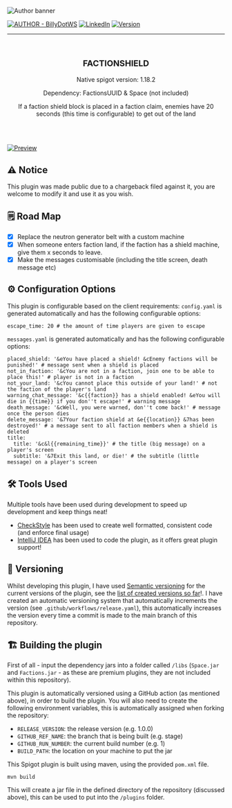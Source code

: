 ![Author banner](https://i.imgur.com/2Pqnm9N.png)

[![AUTHOR - BillyDotWS](https://img.shields.io/static/v1?label=AUTHOR&message=BillyDotWS&color=2ea44f&style=for-the-badge&logo=discord+)](https://billy.ws) [![LinkedIn][linkedin-shield]][linkedin-url] [![Version](https://img.shields.io/github/v/release/MinecraftFreelance/FactionShield?label=VERSION&style=for-the-badge)](https://img.shields.io/github/v/release/MinecraftFreelance/ParkourPlugin?label=VERSION&style=for-the-badge)

---
<br>
<h3 align="center" style="font-size: 2vw;
  text-transform: uppercase;
  text-align: center;
  line-height: 1;
  ">
  FactionShield
</h3>
<p align="center">Native spigot version: 1.18.2</p>
<p align="center">Dependency: FactionsUUID & Space (not included)</p>
<p  align="center">If a faction shield block is placed in a faction claim, enemies have 20 seconds (this time is configurable) to get out of the land</p>
<br>
<br>

[![Preview](https://img.youtube.com/vi/miJ5Wsp0Rqc/0.jpg)](https://www.youtube.com/watch?v=miJ5Wsp0Rqc)

## ⚠️ Notice
This plugin was made public due to a chargeback filed against it, you are welcome to modify it and use it as you wish.

## 🗒️ Road Map
- [x] Replace the neutron generator belt with a custom machine
- [x] When someone enters faction land, if the faction has a shield machine, give them x seconds to leave.
- [x] Make the messages customisable (including the title screen, death message etc)

## ⚙️ Configuration Options

This plugin is configurable based on the client requirements:
`config.yaml` is generated automatically and has the following configurable options:
```
escape_time: 20 # the amount of time players are given to escape
```

`messages.yaml` is generated automatically and has the following configurable options:
```
placed_shield: '&eYou have placed a shield! &cEnemy factions will be punished!' # message sent when a shield is placed
not_in_faction: '&cYou are not in a faction, join one to be able to place this!' # player is not in a faction
not_your_land: '&cYou cannot place this outside of your land!' # not the faction of the player's land
warning_chat_message: '&c{{faction}} has a shield enabled! &eYou will die in {{time}} if you don''t escape!' # warning message
death_message: '&cWell, you were warned, don''t come back!' # message once the person dies
delete_message: '&7Your faction shield at &e{{location}} &7has been destroyed!' # a message sent to all faction members when a shield is deleted
title: 
  title: '&c&l{{remaining_time}}' # the title (big message) on a player's screen
  subtitle: '&7Exit this land, or die!' # the subtitle (little message) on a player's screen
```

## 🛠️ Tools Used

Multiple tools have been used during development to speed up development and keep things neat!

- [CheckStyle](https://plugins.jetbrains.com/plugin/1065-checkstyle-idea) has been used to create well formatted, consistent code (and enforce final usage)
- [IntelliJ IDEA](https://www.jetbrains.com/idea/old/) has been used to code the plugin, as it offers great plugin support!

## 👣 Versioning

Whilst developing this plugin, I have used [Semantic versioning](http://semver.org/) for the current versions of the plugin, see the [list of created versions so far](https://github.com/MinecraftFreelance/FactionShield/tags)!. I have created an automatic versioning system that automatically
increments the version (see `.github/workflows/release.yaml`), this automatically increases the version every time a commit is made to the main branch of this repository.

## 🏗️ Building the plugin
First of all - input the dependency jars into a folder called `/libs` (`Space.jar` and `Factions.jar` - as these are premium plugins, they are not included within this repository).

This plugin is automatically versioned using a GitHub action (as mentioned above), in order to build the plugin. You will also need to create the following environment variables, this is automatically assigned when forking the repository:
- `RELEASE_VERSION`: the release version (e.g. 1.0.0)
- `GITHUB_REF_NAME`: the branch that is being built (e.g. stage)
- `GITHUB_RUN_NUMBER`: the current build number (e.g. 1)
- `BUILD_PATH`: the location on your machine to put the jar


This Spigot plugin is built using maven, using the provided `pom.xml` file.

```
mvn build
```

This will create a jar file in the defined directory of the repository (discussed above), this can be used to put into the `/plugins` folder.

[linkedin-shield]: https://img.shields.io/badge/-LinkedIn-black.svg?style=for-the-badge&logo=linkedin&colorB=555

[linkedin-url]: https://www.linkedin.com/in/billy-robinson-a6486714a/
